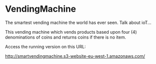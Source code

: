 # VendingMachine
The smartest vending machine the world has ever seen. Talk about ioT...

 This vending machine which vends products based upon four (4) denominations of coins and returns coins if there is no item.


Access the running version on this URL: 

http://smartvendingmachine.s3-website-eu-west-1.amazonaws.com/
